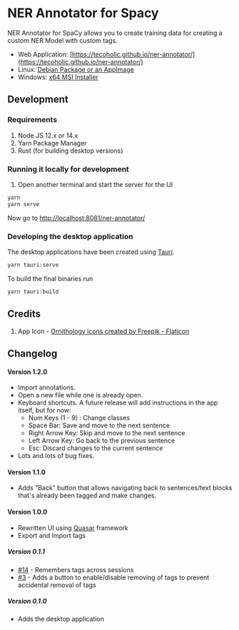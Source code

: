 # NER Annotator for Spacy

NER Annotator for SpaCy allows you to create training data for creating a custom NER Model with custom tags.

- Web Application: [https://tecoholic.github.io/ner-annotator/](https://tecoholic.github.io/ner-annotator/)
- Linux: [Debian Package or an AppImage](https://github.com/tecoholic/ner-annotator/releases)
- Windows: [x64 MSI Installer](https://github.com/tecoholic/ner-annotator/releases)

## Development

### Requirements

1. Node JS 12.x or 14.x
2. Yarn Package Manager
3. Rust (for building desktop versions)

### Running it locally for development

1. Open another terminal and start the server for the UI

```sh
yarn
yarn serve
```

Now go to [http://localhost:8081/ner-annotator/](http://localhost:8081/ner-annotator/)

### Developing the desktop application

The desktop applications have been created using [Tauri](https://tauri.studio).

```sh
yarn tauri:serve
```

To build the final binaries run

```sh
yarn tauri:build
```

## Credits

1. App Icon - <a href="https://www.flaticon.com/free-icons/ornithology" title="ornithology icons">Ornithology icons created by Freepik - Flaticon</a>

## Changelog

#### Version 1.2.0
- Import annotations.
- Open a new file while one is already open.
- Keyboard shortcuts. A future release will add instructions in the app itself, but for now:
  - Num Keys (1 - 9) : Change classes
  - Space Bar: Save and move to the next sentence
  - Right Arrow Key: Skip and move to the next sentence
  - Left Arrow Key: Go back to the previous sentence
  - Esc: Discard changes to the current sentence
- Lots and lots of bug fixes.

#### Version 1.1.0

- Adds "Back" button that allows navigating back to sentences/text blocks that's already been tagged and make changes.

#### Version 1.0.0

- Rewritten UI using [Quasar](https://quasar.dev) framework
- Export and Import tags

##### Version 0.1.1

- [#14](../../issues/14) - Remembers tags across sessions
- [#3](../../issues/3) - Adds a button to enable/disable removing of tags to prevent accidental removal of tags

##### Version 0.1.0

- Adds the desktop application
